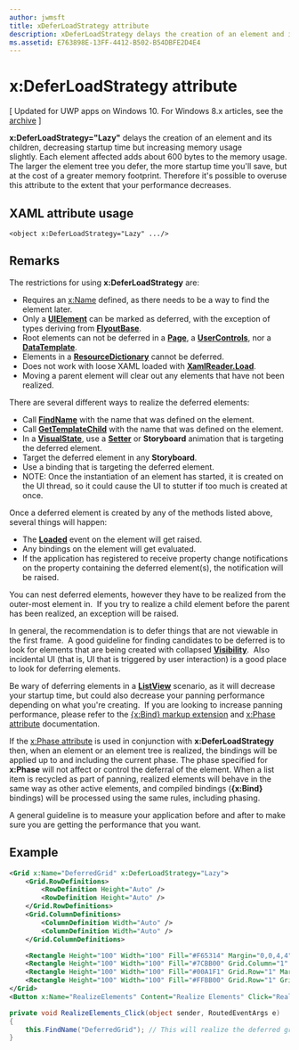 ```yaml
---
author: jwmsft
title: xDeferLoadStrategy attribute
description: xDeferLoadStrategy delays the creation of an element and its children, decreasing startup time but increasing memory usage slightly. Each element affected adds about 600 bytes to the memory usage.
ms.assetid: E763898E-13FF-4412-B502-B54DBFE2D4E4
---
```


# x:DeferLoadStrategy attribute

\[ Updated for UWP apps on Windows 10. For Windows 8.x articles, see the [archive](http://go.microsoft.com/fwlink/p/?linkid=619132) \]

**x:DeferLoadStrategy="Lazy"** delays the creation of an element and its children, decreasing startup time but increasing memory usage slightly. Each element affected adds about 600 bytes to the memory usage. The larger the element tree you defer, the more startup time you'll save, but at the cost of a greater memory footprint. Therefore it's possible to overuse this attribute to the extent that your performance decreases.

## XAML attribute usage

``` syntax
<object x:DeferLoadStrategy="Lazy" .../>
```

## Remarks

The restrictions for using **x:DeferLoadStrategy** are:

-   Requires an [x:Name](x-name-attribute.md) defined, as there needs to be a way to find the element later.
-   Only a [**UIElement**](https://msdn.microsoft.com/library/windows/apps/br208911) can be marked as deferred, with the exception of types deriving from [**FlyoutBase**](https://msdn.microsoft.com/library/windows/apps/dn279249).
-   Root elements can not be deferred in a [**Page**](https://msdn.microsoft.com/en-us/library/windows/apps/windows.ui.xaml.controls.page), a [**UserControls**](https://msdn.microsoft.com/en-us/library/windows/apps/windows.ui.xaml.controls.usercontrol), nor a [**DataTemplate**](https://msdn.microsoft.com/library/windows/apps/br242348).
-   Elements in a [**ResourceDictionary**](https://msdn.microsoft.com/library/windows/apps/br208794) cannot be deferred.
-   Does not work with loose XAML loaded with [**XamlReader.Load**](https://msdn.microsoft.com/library/windows/apps/br228048).
-   Moving a parent element will clear out any elements that have not been realized.

There are several different ways to realize the deferred elements:

-   Call [**FindName**](https://msdn.microsoft.com/library/windows/apps/br208715) with the name that was defined on the element.
-   Call [**GetTemplateChild**](https://msdn.microsoft.com/library/windows/apps/br209416) with the name that was defined on the element.
-   In a [**VisualState**](https://msdn.microsoft.com/library/windows/apps/br209007), use a [**Setter**](https://msdn.microsoft.com/library/windows/apps/br208817) or **Storyboard** animation that is targeting the deferred element.
-   Target the deferred element in any **Storyboard**.
-   Use a binding that is targeting the deferred element.
-   NOTE: Once the instantiation of an element has started, it is created on the UI thread, so it could cause the UI to stutter if too much is created at once.

Once a deferred element is created by any of the methods listed above, several things will happen:

-   The [**Loaded**](https://msdn.microsoft.com/library/windows/apps/br208723) event on the element will get raised.
-   Any bindings on the element will get evaluated.
-   If the application has registered to receive property change notifications on the property containing the deferred element(s), the notification will be raised.

You can nest deferred elements, however they have to be realized from the outer-most element in.  If you try to realize a child element before the parent has been realized, an exception will be raised.

In general, the recommendation is to defer things that are not viewable in the first frame.  A good guideline for finding candidates to be deferred is to look for elements that are being created with collapsed [**Visibility**](https://msdn.microsoft.com/library/windows/apps/br208992).  Also incidental UI (that is, UI that is triggered by user interaction) is a good place to look for deferring elements.  

Be wary of deferring elements in a [**ListView**](https://msdn.microsoft.com/library/windows/apps/br242878) scenario, as it will decrease your startup time, but could also decrease your panning performance depending on what you're creating.  If you are looking to increase panning performance, please refer to the [{x:Bind} markup extension](x-bind-markup-extension.md) and [x:Phase attribute](x-phase-attribute.md) documentation.

If the [x:Phase attribute](x-phase-attribute.md) is used in conjunction with **x:DeferLoadStrategy** then, when an element or an element tree is realized, the bindings will be applied up to and including the current phase. The phase specified for **x:Phase** will not affect or control the deferral of the element. When a list item is recycled as part of panning, realized elements will behave in the same way as other active elements, and compiled bindings (**{x:Bind}** bindings) will be processed using the same rules, including phasing.

A general guideline is to measure your application before and after to make sure you are getting the performance that you want.

## Example

```xml
<Grid x:Name="DeferredGrid" x:DeferLoadStrategy="Lazy">
    <Grid.RowDefinitions>
        <RowDefinition Height="Auto" />
        <RowDefinition Height="Auto" />
    </Grid.RowDefinitions>
    <Grid.ColumnDefinitions>
        <ColumnDefinition Width="Auto" />
        <ColumnDefinition Width="Auto" />
    </Grid.ColumnDefinitions>

    <Rectangle Height="100" Width="100" Fill="#F65314" Margin="0,0,4,4" />
    <Rectangle Height="100" Width="100" Fill="#7CBB00" Grid.Column="1" Margin="4,0,0,4" />
    <Rectangle Height="100" Width="100" Fill="#00A1F1" Grid.Row="1" Margin="0,4,4,0" />
    <Rectangle Height="100" Width="100" Fill="#FFBB00" Grid.Row="1" Grid.Column="1" Margin="4,4,0,0" />
</Grid>
<Button x:Name="RealizeElements" Content="Realize Elements" Click="RealizeElements_Click"/>
```

```csharp
private void RealizeElements_Click(object sender, RoutedEventArgs e)
{
    this.FindName("DeferredGrid"); // This will realize the deferred grid
}
```

